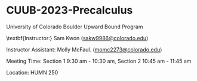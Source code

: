 # CUUB-2023-Precalculus
University of Colorado Boulder Upward Bound Program

\textbf{Instructor:} Sam Kwon (sakw9986@colorado.edu)

Instructor Assistant: Molly McFaul. (momc2273@colorado.edu) 

Meeting Time: Section 1 9:30 am - 10:30 am, Section 2 10:45 am - 11:45 am 

Location: HUMN 250 
